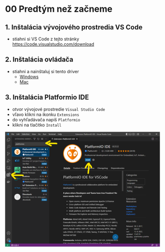 # 00 Predtým než začneme

## 1. Inštalácia vývojového prostredia VS Code

- stiahni si VS Code z tejto stránky https://code.visualstudio.com/download

## 2. Inštalácia ovládača

- stiahni a nainštaluj si tento driver 
  - [Windows](/software/win/usb_driver.zip)
  - [Mac](/software/mac/usb_driver_MAC.ZIP)  

## 3. Inštalácia Platformio IDE
- otvor vývojové prostredie `Visual Studio Code`  
- vľavo klikni na ikonku `Extensions`
- do vyhľadávača napíš `Platformio`
- klikni na tlačitko `Install`


![](00.png)
